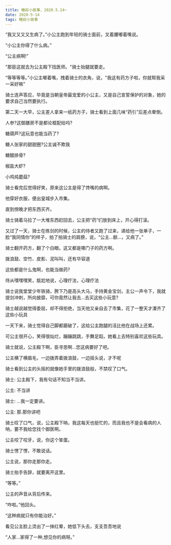 ```yaml
---
title: 睡前小故事，2020.5.14~
date: 2020-5-14
tags: 睡前小故事
---
```


“我又又又又生病了。”小公主跑到年轻的骑士面前，叉着腰嘟着嘴说。

“小公主你得了什么病。”

“公主病啊!”

"那臣这就去为公主殿下找医师。"骑士抬腿就要走。<!-- more -->

“等等等等。”小公主嘟着嘴，拽着骑士的衣角，说，"我这有药方子啦，你就帮我采一采好嘛"

骑士连声答应，毕竟是当朝皇帝最宠爱的小公主，又是自己宣誓保护的对象，她的要求自己当然要执行。

第二天一大早，公主差人拿来一纸药方子，骑士看到上面几味“药引”后差点晕倒。


人参?这御膳房不是都论框配给吗?

糖葫芦?这玩意也能当药了?

糖人张家的甜甜圈?公主诚不欺我

糖醋排骨?

椒盐大虾?

小鸡炖蘑菇?

骑士看完后觉得好笑，原来这公主是得了馋嘴的病啊。

他穿好衣服，便出皇城步入市集。

直到傍晚才把东西买齐。

骑士骑着马拉了一大堆东西赶回去，公主把“药”们放到床上，开心得打滚。


又过了一天，骑士在练剑的时候，公主的侍者又跑了过来，递给他一张单子，一脸“我同情你”的样子，拍了拍骑士的肩膀，说，“公主...额...，又病了。”

骑士翻开药方，翻了个白眼。这又都是哪门子的药方啊。

拨浪鼓、空竹、皮影、泥叫叫，还有华容道

这些都是什么鬼啊，也能当做药?

侍从嘿嘿嘿笑，尴尬地说，心理疗法，心理疗法

骑士说我堂堂少年铁骑，胯下乃是高头大马，手持黄金宝剑，主公一声令下，我就提剑冲刺，所向披靡，可你竟然让我去…去买这些小玩意?


骑士越说越觉得委屈，却不得拒绝，当天他又亲自去了市集，花了一整天才湊齐了这些小玩具

一天下来，骑士觉得自己脚都磨破了，这给公主跑腿的活比他在战场上还累。

可公主很开心，笑得很灿烂，蹦蹦跳跳，手舞足蹈，她看上去特别喜欢这些玩具。

骑士就说，公主殿下啊，臣寻思啊…您这病要好了吧。

公主横了横眉毛，一边拨弄着拨浪鼓，一边摇头说，才不呢

骑士看到公主的头摇的就像她手里的拨浪鼓般，不禁叹了口气。

骑士: 公主殿下，我有句话不知当不当讲。

公主: 不当讲

骑士: …我一定要讲。

公主: 那.那你讲吧


骑士叹了口气，说，公主殿下呐，我这每天也挺忙的，而且我也不是会看病的人呐，要不我给您找个御医啊。

公主咬了咬牙，说，你这个笨蛋。

骑士愣了愣，不敢说话。

公主说，那你走那你走。

骑士抬手告辞，就要离开这里。

“等等。”

公主的声音从背后传来。

“咋啦。”他回头。

“这种病就只有你能治好。”

看见公主脸上烫出了一抹红晕，她低下头去，支支吾吾地说

“人家…家得了一种,想见你的病呀。”